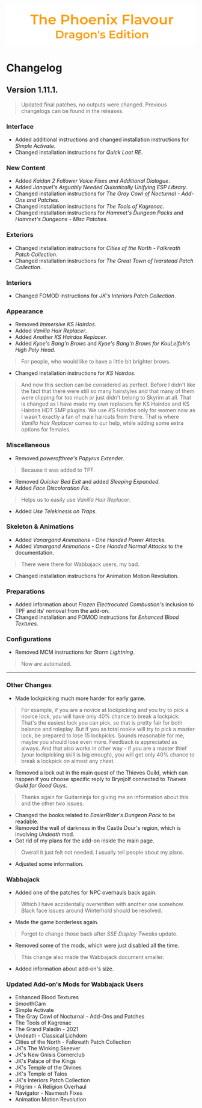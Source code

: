 ![image](images/Banner.png)

# Changelog

## Version 1.11.1.

> Updated final patches, no outputs were changed.
> Previous changelogs can be found in the releases.

### Interface

* Added additional instructions and changed installation instructions for _Simple Activate_.
* Changed installation instructions for _Quick Loot RE_.

### New Content

* Added _Kaidan 2 Follower Voice Fixes and Additional Dialogue_.
* Added _Janquel's Arguably Needed Quixotically Unifying ESP Library_.
* Changed installation instructions for _The Gray Cowl of Nocturnal - Add-Ons and Patches_.
* Changed installation instructions for _The Tools of Kagrenac_.
* Changed installation instructions for _Hammet's Dungeon Packs_ and _Hammet's Dungeons - Misc Patches_.

### Exteriors

* Changed installation instructions for _Cities of the North - Falkreath Patch Collection_.
* Changed installation instructions for _The Great Town of Ivarstead Patch Collection_.

### Interiors

* Changed FOMOD instructions for _JK's Interiors Patch Collection_.

### Appearance

* Removed _Immersive KS Hairdos_.
* Added _Vanilla Hair Replacer_.
* Added _Another KS Hairdos Replacer_.
* Added _Kyoe's Bang'n Brows_ and _Kyoe's Bang'n Brows for KouLeifoh's High Poly Head_.
> For people, who would like to have a little bit brighter brows.
* Changed installation instructions for _KS Hairdos_.
> And now this section can be considered as perfect. Before I didn't like the fact that there were still so many hairstyles and that many of them were clipping for too much or just didn't belong to Skyrim at all. That is changed as I have made my own replacers for KS Hairdos and KS Hairdos HDT SMP plugins. We use _KS Hairdos_ only for women now as I wasn't exactly a fan of male haircuts from there. That is where _Vanilla Hair Replacer_ comes to our help, while adding some extra options for females.

### Miscellaneous

* Removed _powerofthree's Papyrus Extender_.
> Because it was added to TPF.
* Removed _Quicker Bed Exit_ and added _Sleeping Expanded_.
* Added _Face Discoloration Fix_.
> Helps us to easily use _Vanilla Hair Replacer_.
* Added _Use Telekinesis on Traps_.

### Skeleton & Animations

* Added _Vanargand Animations - One Handed Power Attacks_.
* Added _Vanargand Animations - One Handed Normal Attacks_ to the documentation.
> There were there for Wabbajack users, my bad.
* Changed installation instructions for Animation Motion Revolution.

### Preparations

* Added information about _Frozen Electrocuted Combustion_'s inclusion to TPF and its' removal from the add-on.
* Changed installation and FOMOD instructions for _Enhanced Blood Textures_.

### Configurations

* Removed MCM instructions for _Storm Lightning_.
> Now are automated.

---

### Other Changes

* Made lockpicking much more harder for early game.
> For example, if you are a novice at lockpicking and you try to pick a novice lock, you will have only 40% chance to break a lockpick. That's the easiest lock you can pick, so that is pretty fair for both balance and roleplay. But if you as total rookie will try to pick a master lock, be prepared to lose 15 lockpicks. Sounds reasonable for me, maybe you should lose even more. Feedback is appreciated as always. And that also works in other way - if you are a master thief (your lockpicking skill is big enough), you will get only 40% chance to break a lockpick on almost any chest.
* Removed a lock out in the main quest of the Thieves Guild, which can happen if you choose specific reply to Brynjolf connected to _Thieves Guild for Good Guys_.
> Thanks again for Guitarninja for giving me an information about this and the other two issues.
* Changed the books related to _EasierRider's Dungeon Pack_ to be readable.
* Removed the wall of darkness in the Castle Dour's region, which is involving _Undeath_ mod.
* Got rid of my plans for the add-on inside the main page.
> Overall it just felt not needed. I usually tell people about my plans.
* Adjusted some information.

### Wabbajack

* Added one of the patches for NPC overhauls back again.
> Which I have accidentally overwritten with another one somehow. Black face issues around Winterhold should be resolved.
* Made the game borderless again.
> Forgot to change those back after _SSE Display Tweaks_ update.
* Removed some of the mods, which were just disabled all the time.
> This change also made the Wabbajack document smaller.
* Added information about add-on's size.

### Updated Add-on's Mods for Wabbajack Users

* Enhanced Blood Textures
* SmoothCam
* Simple Activate
* The Gray Cowl of Nocturnal - Add-Ons and Patches
* The Tools of Kagrenac
* The Grand Paladin - 2021
* Undeath - Classical Lichdom
* Cities of the North - Falkreath Patch Collection
* JK's The Winking Skeever
* JK's New Gnisis Cornerclub
* JK's Palace of the Kings
* JK's Temple of the Divines
* JK's Temple of Talos
* JK's Interiors Patch Collection
* Pilgrim - A Religion Overhaul
* Navigator - Navmesh Fixes
* Animation Motion Revolution
